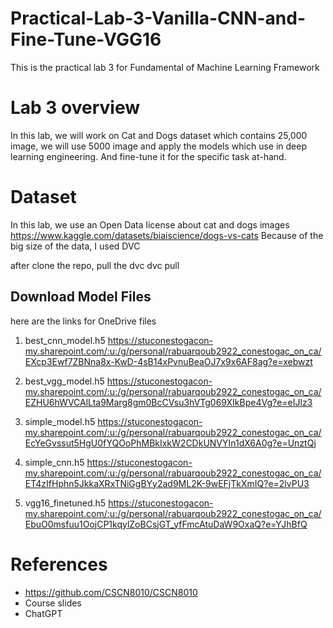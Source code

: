 # Practical-Lab-3-Vanilla-CNN-and-Fine-Tune-VGG16
This is the practical lab 3 for Fundamental of Machine Learning Framework


# Lab 3 overview

In this lab, we will work on Cat and Dogs dataset which contains 25,000 image, we will use 5000 image and apply the models which use in deep learning engineering. And fine-tune it for the specific task at-hand.
# Dataset
In this lab, we use an Open Data license about cat and dogs images
https://www.kaggle.com/datasets/biaiscience/dogs-vs-cats
Because of the big size of the data, I used DVC

after clone the repo, pull the dvc 
dvc pull

##  Download Model Files
here are the links for OneDrive files

 1. best_cnn_model.h5
 https://stuconestogacon-my.sharepoint.com/:u:/g/personal/rabuarqoub2922_conestogac_on_ca/EXcp3Ewf7ZBNna8x-KwD-4sB14xPvnuBeaOJ7x9x6AF8ag?e=xebwzt

 2. best_vgg_model.h5
https://stuconestogacon-my.sharepoint.com/:u:/g/personal/rabuarqoub2922_conestogac_on_ca/EZHU6hWVCAlLta9Marg8gm0BcCVsu3hVTg069XIkBpe4Vg?e=eIJlz3


 3. simple_model.h5
https://stuconestogacon-my.sharepoint.com/:u:/g/personal/rabuarqoub2922_conestogac_on_ca/EcYeGvssut5HgU0fYQOoPhMBkIxkW2CDkUNVYIn1dX6A0g?e=UnztQj

 4. simple_cnn.h5
https://stuconestogacon-my.sharepoint.com/:u:/g/personal/rabuarqoub2922_conestogac_on_ca/ET4zIfHphn5JkkaXRxTNiGgBYy2ad9ML2K-9wEFjTkXmIQ?e=2lvPU3


 5. vgg16_finetuned.h5
https://stuconestogacon-my.sharepoint.com/:u:/g/personal/rabuarqoub2922_conestogac_on_ca/EbuO0msfuu1OojCP1kqylZoBCsjGT_yfFmcAtuDaW9OxaQ?e=YJhBfQ




# References
- https://github.com/CSCN8010/CSCN8010
- Course slides
- ChatGPT

